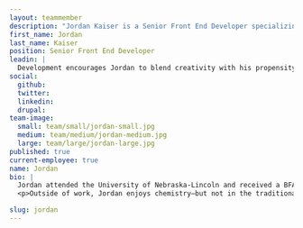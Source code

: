 ```yaml
---
layout: teammember
description: "Jordan Kaiser is a Senior Front End Developer specializing in Drupal and Wordpress at ThinkShout, a full service digital agency and B-Corp that specializes in nonprofit tech, digital strategy, website development, accessible design, and brand work."
first_name: Jordan
last_name: Kaiser
position: Senior Front End Developer
leadin: |
  Development encourages Jordan to blend creativity with his propensity for problem solving–allowing him to find ingenious solutions to complex technical problems.
social:
  github:
  twitter:
  linkedin: 
  drupal:
team-image:
  small: team/small/jordan-small.jpg
  medium: team/medium/jordan-medium.jpg
  large: team/large/jordan-large.jpg
published: true
current-employee: true
name: Jordan
bio: |
  Jordan attended the University of Nebraska-Lincoln and received a BFA in digital graphic design. While there, Jordan interned at an advertising agency that eventually turned into a full time job; it's here where he gained his first experiences in all things digital. He’s worked for clients across sectors doing digital strategy, website design, and frontend and backend development–from complex medical institutions like MemorialCare to manufacturers like E-Z-GO.
  <p>Outside of work, Jordan enjoys chemistry–but not in the traditional sense. He brews small batches of kombucha and pickles things, and is currently expanding his pickling horizons by way of radishes, beets and even eggs!

slug: jordan
---
```

